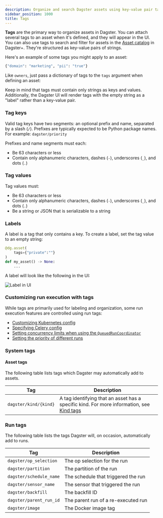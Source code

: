 ```yaml
---
description: Organize and search Dagster assets using key-value pair tags.
sidebar_position: 1000
title: Tags
---
```


**Tags** are the primary way to organize assets in Dagster. You can attach several tags to an asset when it's defined, and they will appear in the UI. You can also use tags to search and filter for assets in the [Asset catalog](/guides/build/assets/asset-catalog) in Dagster+. They're structured as key-value pairs of strings.

Here's an example of some tags you might apply to an asset:

```python
{"domain": "marketing", "pii": "true"}
```

Like `owners`, just pass a dictionary of tags to the `tags` argument when defining an asset:

<CodeExample path="docs_snippets/docs_snippets/guides/data-modeling/metadata/tags.py" language="python" title="src/<project_name>/defs/assets.py" />

Keep in mind that tags must contain only strings as keys and values. Additionally, the Dagster UI will render tags with the empty string as a "label" rather than a key-value pair.

### Tag keys

Valid tag keys have two segments: an optional prefix and name, separated by a slash (`/`). Prefixes are typically expected to be Python package names. For example: `dagster/priority`

Prefixes and name segments must each:

- Be 63 characters or less
- Contain only alphanumeric characters, dashes (`-`), underscores (`_`), and dots (`.`)

### Tag values

Tag values must:

- Be 63 characters or less
- Contain only alphanumeric characters, dashes (`-`), underscores (`_`), and dots (`.`)
- Be a string or JSON that is serializable to a string

### Labels

A label is a tag that only contains a key. To create a label, set the tag value to an empty string:

```python
@dg.asset(
    tags={"private":""}
)
def my_asset() -> None:
    ...
```

A label will look like the following in the UI:

![Label in UI](/images/guides/build/assets/metadata-tags/label-ui.png)

### Customizing run execution with tags

While tags are primarily used for labeling and organization, some run execution features are controlled using run tags:

- [Customizing Kubernetes config](/deployment/oss/deployment-options/kubernetes/customizing-your-deployment)
- [Specifying Celery config](/deployment/oss/deployment-options/kubernetes/kubernetes-and-celery)
- [Setting concurrency limits when using the `QueuedRunCoordinator`](/guides/operate/managing-concurrency)
- [Setting the priority of different runs](/deployment/execution/customizing-run-queue-priority)

### System tags

#### Asset tags

The following table lists tags which Dagster may automatically add to assets.

| Tag                   | Description                                                                                                                   |
| --------------------- | ----------------------------------------------------------------------------------------------------------------------------- |
| `dagster/kind/{kind}` | A tag identifying that an asset has a specific kind. For more information, see [Kind tags](/guides/build/assets/metadata-and-tags/kind-tags) |

### Run tags

The following table lists the tags Dagster will, on occasion, automatically add to runs.

| Tag                     | Description                         |
| ----------------------- | ----------------------------------- |
| `dagster/op_selection`  | The op selection for the run        |
| `dagster/partition`     | The partition of the run            |
| `dagster/schedule_name` | The schedule that triggered the run |
| `dagster/sensor_name`   | The sensor that triggered the run   |
| `dagster/backfill`      | The backfill ID                     |
| `dagster/parent_run_id` | The parent run of a re-executed run |
| `dagster/image`         | The Docker image tag                |
